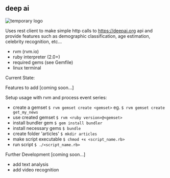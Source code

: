## deep ai

![temporary logo](https://bt-strike.s3-us-west-2.amazonaws.com/images/ruby.gif "bt-strike temporary logo")


Uses rest client to make simple http calls to https://deepai.org api and   provide features such as demographic classification, age estimation, celebrity recognition, etc...
* rvm (rvm.io)
* ruby interpreter (2.0+)
* required gems (see Gemfile)
* linux terminal

Current State:

Features to add [coming soon...]

Setup usage with rvm and process event series:
* create a gemset
`$ rvm gemset create <gemset>`
eg. `$ rvm gemset create get_my_news`
* use created gemset
`$ rvm <ruby version>@<gemset>`
* install bundler gem
`$ gem install bundler`
* install necessary gems
`$ bundle`
* create folder 'articles'
`$ mkdir articles`
* make script executable
`$ chmod +x <script_name.rb>`
* run script
`$ ./<script_name.rb>`


Further Development [coming soon...]
* add text analysis
* add video recognition

